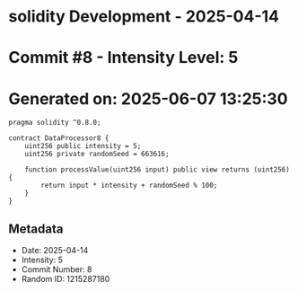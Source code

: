 ﻿# solidity Development - 2025-04-14
# Commit #8 - Intensity Level: 5
# Generated on: 2025-06-07 13:25:30
```solidity
pragma solidity ^0.8.0;

contract DataProcessor8 {
    uint256 public intensity = 5;
    uint256 private randomSeed = 663616;

    function processValue(uint256 input) public view returns (uint256) {
        return input * intensity + randomSeed % 100;
    }
}
```
## Metadata
- Date: 2025-04-14
- Intensity: 5
- Commit Number: 8
- Random ID: 1215287180

